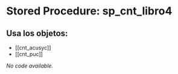# Stored Procedure: sp_cnt_libro4

## Usa los objetos:
- [[cnt_acusyc]]
- [[cnt_puc]]

*No code available.*
